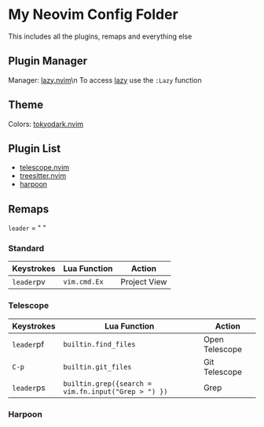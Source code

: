 # My Neovim Config Folder
This includes all the plugins, remaps and everything else

## Plugin Manager
Manager: [lazy.nvim](https://github.com/folke/lazy.nvim)\n
To access [lazy](https://github.com/folke/lazy.nvim) use the `:Lazy` function 

## Theme
Colors: [tokyodark.nvim](https://github.com/tiagovla/tokyodark.nvim)

## Plugin List

- [telescope.nvim](https://github.com/nvim-telescope/telescope.nvim)
- [treesitter.nvim](https://github.com/nvim-treesitter/nvim-treesitter)
- [harpoon](https://github.com/ThePrimeagen/harpoon)

## Remaps
`leader` = " "

### Standard
| Keystrokes | Lua Function | Action |
| ---------- | ------------ | ------ |
| `leader`pv | `vim.cmd.Ex` | Project View |

### Telescope
| Keystrokes | Lua Function | Action |
| ---------- | ------------ | ------ |
| `leader`pf | `builtin.find_files` | Open Telescope |
| `C-p` | `builtin.git_files` | Git Telescope |
| `leader`ps | `builtin.grep({search = vim.fn.input("Grep > ") })` | Grep |

### Harpoon
